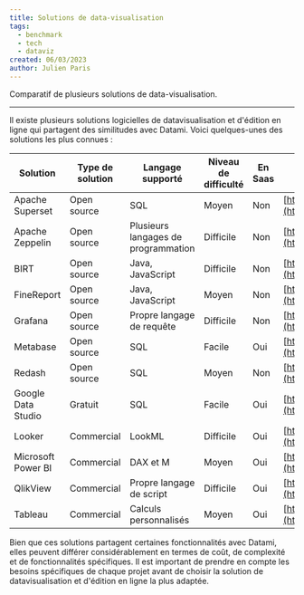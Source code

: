 ```yaml
---
title: Solutions de data-visualisation
tags: 
  - benchmark
  - tech
  - dataviz
created: 06/03/2023
author: Julien Paris
---
```


Comparatif de plusieurs solutions de data-visualisation.

--- 
Il existe plusieurs solutions logicielles de datavisualisation et d'édition en ligne qui partagent des similitudes avec Datami. Voici quelques-unes des solutions les plus connues :


| Solution           | Type de solution | Langage supporté                    | Niveau de difficulté | En Saas | Site officiel                                                    |
| ------------------ | ---------------- | ----------------------------------- | -------------------- | ------- | ---------------------------------------------------------------- |
| Apache Superset    | Open source      | SQL                                 | Moyen                | Non     | [https://superset.apache.org/](https://superset.apache.org/)     |
| Apache Zeppelin    | Open source      | Plusieurs langages de programmation | Difficile            | Non     | [https://zeppelin.apache.org/](https://zeppelin.apache.org/)     |
| BIRT               | Open source      | Java, JavaScript                    | Difficile            | Non     | [https://www.eclipse.org/birt/](https://www.eclipse.org/birt/)   |
| FineReport         | Open source      | Java, JavaScript                    | Moyen                | Non     | [https://www.finereport.com/en](https://www.finereport.com/en)   |
| Grafana            | Open source      | Propre langage de requête           | Difficile            | Non     | [https://grafana.com/](https://grafana.com/)                     |
| Metabase           | Open source      | SQL                                 | Facile               | Oui     | [https://www.metabase.com/](https://www.metabase.com/)           |
| Redash             | Open source      | SQL                                 | Moyen                | Non     | [https://redash.io/](https://redash.io/)                         |
| Google Data Studio | Gratuit          | SQL                                 | Facile               | Oui     | [https://datastudio.google.com/](https://datastudio.google.com/) |
| Looker             | Commercial       | LookML                              | Difficile            | Oui     | [https://looker.com/](https://looker.com/)                       |
| Microsoft Power BI | Commercial       | DAX et M                            | Moyen                | Oui     | [https://powerbi.microsoft.com/](https://powerbi.microsoft.com/) |
| QlikView           | Commercial       | Propre langage de script            | Difficile            | Oui     | [https://www.qlik.com/](https://www.qlik.com/)                   |
| Tableau            | Commercial       | Calculs personnalisés               | Moyen                | Oui     | [https://www.tableau.com/](https://www.tableau.com/)             |

Bien que ces solutions partagent certaines fonctionnalités avec Datami, elles peuvent différer considérablement en termes de coût, de complexité et de fonctionnalités spécifiques. Il est important de prendre en compte les besoins spécifiques de chaque projet avant de choisir la solution de datavisualisation et d'édition en ligne la plus adaptée.
